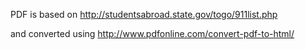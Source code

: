 PDF is based on
  http://studentsabroad.state.gov/togo/911list.php

and converted using
  http://www.pdfonline.com/convert-pdf-to-html/


